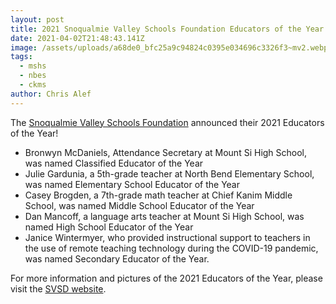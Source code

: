 ```yaml
---
layout: post
title: 2021 Snoqualmie Valley Schools Foundation Educators of the Year
date: 2021-04-02T21:48:43.141Z
image: /assets/uploads/a68de0_bfc25a9c94824c0395e034696c3326f3~mv2.webp
tags:
  - mshs
  - nbes
  - ckms
author: Chris Alef
---
```

The [Snoqualmie Valley Schools Foundation](https://www.svsfoundation.org/) announced their 2021 Educators of the Year!

* Bronwyn McDaniels, Attendance Secretary at Mount Si High School, was named Classified Educator of the Year
* Julie Gardunia, a 5th-grade teacher at North Bend Elementary School, was named  Elementary School Educator of the Year
* Casey Brogden, a 7th-grade math teacher at Chief Kanim Middle School, was named Middle School Educator of the Year
* Dan Mancoff, a language arts teacher at Mount Si High School, was named High School Educator of the Year
* Janice Wintermyer, who provided instructional support to teachers in the use of remote teaching technology during the COVID-19 pandemic, was named Secondary Educator of the Year.

For more information and pictures of the 2021 Educators of the Year, please visit the [SVSD website](https://www.svsd410.org/site/Default.aspx?PageType=3&DomainID=4&PageID=1&ViewID=6446ee88-d30c-497e-9316-3f8874b3e108&FlexDataID=28400).